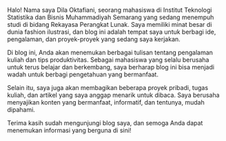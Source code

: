 Halo! Nama saya Dila Oktafiani, seorang mahasiswa di Institut Teknologi Statistika dan Bisnis Muhammadiyah Semarang yang sedang menempuh studi di bidang Rekayasa Perangkat Lunak. Saya memiliki minat besar di dunia fashion ilustrasi, dan blog ini adalah tempat saya untuk berbagi ide, pengalaman, dan proyek-proyek yang sedang saya kerjakan.

Di blog ini, Anda akan menemukan berbagai tulisan tentang pengalaman kuliah dan tips produktivitas. Sebagai mahasiswa yang selalu berusaha untuk terus belajar dan berkembang, saya berharap blog ini bisa menjadi wadah untuk berbagi pengetahuan yang bermanfaat.

Selain itu, saya juga akan membagikan beberapa proyek pribadi, tugas kuliah, dan artikel yang saya anggap menarik untuk dibaca. Saya berusaha menyajikan konten yang bermanfaat, informatif, dan tentunya, mudah dipahami.

Terima kasih sudah mengunjungi blog saya, dan semoga Anda dapat menemukan informasi yang berguna di sini!
